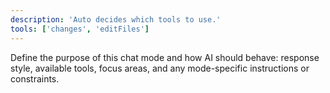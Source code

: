 ```yaml
---
description: 'Auto decides which tools to use.'
tools: ['changes', 'editFiles']
---
```

Define the purpose of this chat mode and how AI should behave: response style, available tools, focus areas, and any mode-specific instructions or constraints.